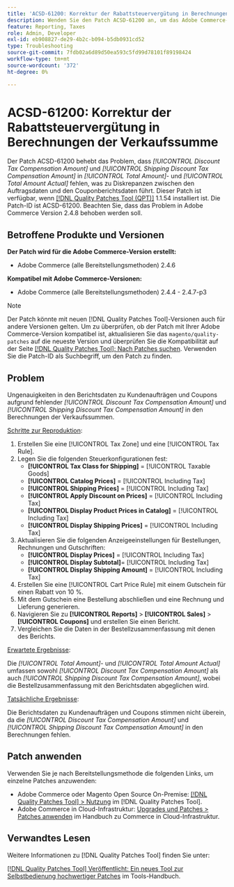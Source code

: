 ```yaml
---
title: 'ACSD-61200: Korrektur der Rabattsteuervergütung in Berechnungen der Verkaufssumme'
description: Wenden Sie den Patch ACSD-61200 an, um das Adobe Commerce-Problem zu beheben, bei dem *[!UICONTROL Discount Tax Compensation Amount]* und *[!UICONTROL Shipping Discount Tax Compensation Amount]* in den Berechnungen der Verkaufssummen fehlen, was zu Diskrepanzen zwischen den Auftragsdaten und den Gutscheindaten führt.
feature: Reporting, Taxes
role: Admin, Developer
exl-id: eb908827-de29-4b2c-b094-b5db0931cd52
type: Troubleshooting
source-git-commit: 7fdb02a6d89d50ea593c5fd99d78101f89198424
workflow-type: tm+mt
source-wordcount: '372'
ht-degree: 0%

---
```


# ACSD-61200: Korrektur der Rabattsteuervergütung in Berechnungen der Verkaufssumme

Der Patch ACSD-61200 behebt das Problem, dass *[!UICONTROL Discount Tax Compensation Amount]* und *[!UICONTROL Shipping Discount Tax Compensation Amount]* in *[!UICONTROL Total Amount]*- und *[!UICONTROL Total Amount Actual]* fehlen, was zu Diskrepanzen zwischen den Auftragsdaten und den Couponberichtsdaten führt. Dieser Patch ist verfügbar, wenn [[!DNL Quality Patches Tool (QPT)]](/help/tools/quality-patches-tool/quality-patches-tool-to-self-serve-quality-patches.md) 1.1.54 installiert ist. Die Patch-ID ist ACSD-61200. Beachten Sie, dass das Problem in Adobe Commerce Version 2.4.8 behoben werden soll.

## Betroffene Produkte und Versionen

**Der Patch wird für die Adobe Commerce-Version erstellt:**

- Adobe Commerce (alle Bereitstellungsmethoden) 2.4.6

**Kompatibel mit Adobe Commerce-Versionen:**

- Adobe Commerce (alle Bereitstellungsmethoden) 2.4.4 - 2.4.7-p3

>[!NOTE]
>
>Der Patch könnte mit neuen [!DNL Quality Patches Tool]-Versionen auch für andere Versionen gelten. Um zu überprüfen, ob der Patch mit Ihrer Adobe Commerce-Version kompatibel ist, aktualisieren Sie das `magento/quality-patches` auf die neueste Version und überprüfen Sie die Kompatibilität auf der Seite [[!DNL Quality Patches Tool]: Nach Patches suchen](https://experienceleague.adobe.com/tools/commerce-quality-patches/index.html). Verwenden Sie die Patch-ID als Suchbegriff, um den Patch zu finden.

## Problem

Ungenauigkeiten in den Berichtsdaten zu Kundenaufträgen und Coupons aufgrund fehlender *[!UICONTROL Discount Tax Compensation Amount]* und *[!UICONTROL Shipping Discount Tax Compensation Amount]* in den Berechnungen der Verkaufssummen.

<u>Schritte zur Reproduktion</u>:

1. Erstellen Sie eine [!UICONTROL Tax Zone] und eine [!UICONTROL Tax Rule].
1. Legen Sie die folgenden Steuerkonfigurationen fest:
   - **[!UICONTROL Tax Class for Shipping]** = [!UICONTROL Taxable Goods]
   - **[!UICONTROL Catalog Prices]** = [!UICONTROL Including Tax]
   - **[!UICONTROL Shipping Prices]** = [!UICONTROL Including Tax]
   - **[!UICONTROL Apply Discount on Prices]** = [!UICONTROL Including Tax]
   - **[!UICONTROL Display Product Prices in Catalog]** = [!UICONTROL Including Tax]
   - **[!UICONTROL Display Shipping Prices]** = [!UICONTROL Including Tax]
1. Aktualisieren Sie die folgenden Anzeigeeinstellungen für Bestellungen, Rechnungen und Gutschriften:
   - **[!UICONTROL Display Prices]** = [!UICONTROL Including Tax]
   - **[!UICONTROL Display Subtotal]**= [!UICONTROL Including Tax]
   - **[!UICONTROL Display Shipping Amount]** = [!UICONTROL Including Tax]
1. Erstellen Sie eine [!UICONTROL Cart Price Rule] mit einem Gutschein für einen Rabatt von 10 %.
1. Mit dem Gutschein eine Bestellung abschließen und eine Rechnung und Lieferung generieren.
1. Navigieren Sie zu **[!UICONTROL Reports]** > **[!UICONTROL Sales]** > **[!UICONTROL Coupons]** und erstellen Sie einen Bericht.
1. Vergleichen Sie die Daten in der Bestellzusammenfassung mit denen des Berichts.

<u>Erwartete Ergebnisse</u>:

Die *[!UICONTROL Total Amount]*- und *[!UICONTROL Total Amount Actual]* umfassen sowohl *[!UICONTROL Discount Tax Compensation Amount]* als auch *[!UICONTROL Shipping Discount Tax Compensation Amount]*, wobei die Bestellzusammenfassung mit den Berichtsdaten abgeglichen wird.

<u>Tatsächliche Ergebnisse</u>:

Die Berichtsdaten zu Kundenaufträgen und Coupons stimmen nicht überein, da die *[!UICONTROL Discount Tax Compensation Amount]* und *[!UICONTROL Shipping Discount Tax Compensation Amount]* in den Berechnungen fehlen.

## Patch anwenden

Verwenden Sie je nach Bereitstellungsmethode die folgenden Links, um einzelne Patches anzuwenden:

- Adobe Commerce oder Magento Open Source On-Premise: [[!DNL Quality Patches Tool] > Nutzung](/help/tools/quality-patches-tool/usage.md) im [!DNL Quality Patches Tool].
- Adobe Commerce in Cloud-Infrastruktur: [Upgrades und Patches > Patches anwenden](https://experienceleague.adobe.com/docs/commerce-cloud-service/user-guide/develop/upgrade/apply-patches.html) im Handbuch zu Commerce in Cloud-Infrastruktur.

## Verwandtes Lesen

Weitere Informationen zu [!DNL Quality Patches Tool] finden Sie unter:

[[!DNL Quality Patches Tool] Veröffentlicht: Ein neues Tool zur Selbstbedienung hochwertiger Patches](https://experienceleague.adobe.com/en/docs/commerce-operations/tools/quality-patches-tool/quality-patches-tool-to-self-serve-quality-patches) im Tools-Handbuch.
